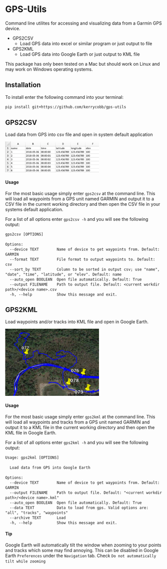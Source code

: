 # GPS-Utils
Command line utilites for accessing and visualizing data from a Garmin GPS device.

- GPS2CSV
    - Load GPS data into excel or similar program or just output to file
- GPS2KML
    - Load GPS data into Google Earth or just output to KML file

This package has only been tested on a Mac but should work on Linux and may work on Windows operating systems.


## Installation
To install enter the following command into your terminal:

```bash
pip install git+https://github.com/kerrycobb/gps-utils
```


## GPS2CSV
Load data from GPS into csv file and open in system default application

<img src="imgs/csv.png" width="300px">

#### Usage
For the most basic usage simply enter `gps2csv` at the command line. This will load all waypoints from a GPS unit named GARMIN and output it to a CSV file in the current working directory and then open the CSV file in your systems default application.

For a list of all options enter `gps2csv -h` and you will see the following output:

```
gps2csv [OPTIONS]

Options:
  --device TEXT        Name of device to get waypoints from. Default: GARMIN
  --format TEXT        File format to output waypoints to. Default: csv
  --sort_by TEXT       Column to be sorted in output csv; use "name", "date", "time", "latitude", or "elev". Default: name
  --auto_open BOOLEAN  Open file automatically. Default: True
  --output FILENAME    Path to output file. Default: <current workdir path>/<device name>.csv
  -h, --help           Show this message and exit.
```


## GPS2KML
Load waypoints and/or tracks into KML file and open in Google Earth.

<img src="imgs/kml.png" width="300px">

#### Usage
For the most basic usage simply enter `gps2kml` at the command line. This will load all waypoints and tracks from a GPS unit named GARMIN and output it to a KML file in the current working directory and then open the KML file in Google Earth.

For a list of all options enter `gps2kml -h` and you will see the following output:

```
Usage: gps2kml [OPTIONS]

  Load data from GPS into Google Earth

Options:
  --device TEXT        Name of device to get waypoints from. Default: GARMIN
  --output FILENAME    Path to output file. Default: "<current workdir path>/<device name>.kml"
  --auto_open BOOLEAN  Open file automatically. Default: True
  --data TEXT          Data to load from gps. Valid options are: "all", "tracks", "waypoints"
  --archive TEXT       Load
  -h, --help           Show this message and exit.
```


#### Tip
Google Earth will automatically tilt the window when zooming to your points and tracks which some may find annoying. This can be disabled in Google Earth `Preferences` under the `Navigation` tab. Check `Do not automatically tilt while zooming`
